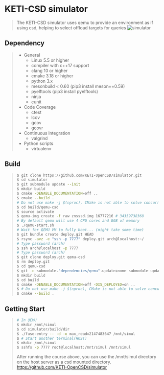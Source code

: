 # KETI-CSD simulator
> The KETI-CSD simulator uses qemu to provide an environment as if using csd, helping to select offload targets for queries
> ![simulator](https://user-images.githubusercontent.com/58501215/179137256-c190a97c-3412-4f3f-85d6-77e691448876.png)
## Dependency
> + General
>   + Linux 5.5 or higher
>   + compiler with c++17 support
>   + clang 10 or higher
>   + cmake 3.18 or higher
>   + python 3.x
>   + mesonbuild < 0.60 (pip3 install meson==0.59)
>   + pyelftools (pip3 install pyelftools)
>   + ninja
>   + cunit
> + Code Coverage
>   + ctest
>   + lcov
>   + gcov
>   + gcovr
> + Continuous Integration
>   + valgrind
> + Python scripts
>   + virtualenv
## Build
> ```bash
> $ git clone https://github.com/KETI-OpenCSD/simulator.git
> $ cd simulator
> $ git submodule update --init
> $ mkdir build
> $ cmake -DENABLE_DOCUMENTATION=off ..
> $ cmake --build .
> # Do not use make -j $(nproc), CMake is not able to solve concurrent dependency chain
> $ cd build/qemu-csd
> $ source activate
> $ qemu-img create -f raw znsssd.img 16777216 # 34359738368
> # By default qemu will use 4 CPU cores and 8GB of memory
> $ ./qemu-start.sh
> # Wait for QEMU VM to fully boot... (might take some time)
> $ git bundle create deploy.git HEAD
> $ rsync -avz -e "ssh -p 7777" deploy.git arch@localhost:~/
> # Type password (arch)
> $ ssh arch@localhost -p 7777
> # Type password (arch)
> $ git clone deploy.git qemu-csd
> $ rm deploy.git
> $ cd qemu-csd
> $ git -c submodule."dependencies/qemu".update=none submodule update --init
> $ mkdir build
> $ cd build
> $ cmake -DENABLE_DOCUMENTATION=off -DIS_DEPLOYED=on ..
> $ # Do not use make -j $(nproc), CMake is not able to solve concurrent dependency chain
> $ cmake --build .
> ```
## Getting Start
> ```bash
> # In QEMU
> $ mkdir /mnt/simul
> $ cd simulator/build/dir
> $ ./fuse-entry -- -d -o max_read=2147483647 /mnt/simul
> $ # Start another terminal(HOST) 
> $ mkdir /mnt/simul
> $ sshfs -p 7777 root@localhost:/mnt/simul /mnt/simul
> ```
> After running the course above, you can use the /mnt/simul directory on the host server as a csd mounted directory.
> https://github.com/KETI-OpenCSD/simulator
